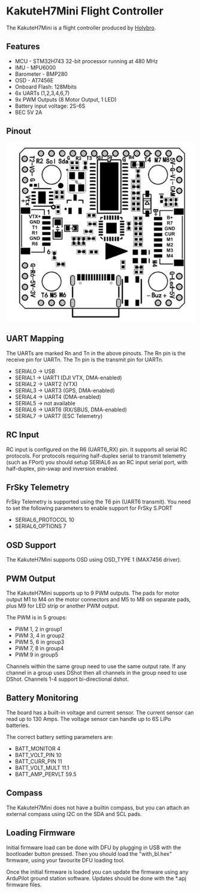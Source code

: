 # KakuteH7Mini Flight Controller

The KakuteH7Mini is a flight controller produced by [Holybro](http://www.holybro.com/).

## Features

 - MCU - STM32H743 32-bit processor running at 480 MHz
 - IMU - MPU6000
 - Barometer - BMP280
 - OSD - AT7456E
 - Onboard Flash: 128Mbits
 - 6x UARTs (1,2,3,4,6,7)
 - 9x PWM Outputs (8 Motor Output, 1 LED)
 - Battery input voltage: 2S-6S
 - BEC 5V 2A

## Pinout

![KakuteH7Mini Board](KakuteH7Mini_Board.jpg "KakuteH7Mini")

## UART Mapping

The UARTs are marked Rn and Tn in the above pinouts. The Rn pin is the
receive pin for UARTn. The Tn pin is the transmit pin for UARTn.

 - SERIAL0 -> USB
 - SERIAL1 -> UART1 (DJI VTX, DMA-enabled)
 - SERIAL2 -> UART2 (VTX)
 - SERIAL3 -> UART3 (GPS, DMA-enabled)
 - SERIAL4 -> UART4 (DMA-enabled)
 - SERIAL5 -> not available
 - SERIAL6 -> UART6 (RX/SBUS, DMA-enabled)
 - SERIAL7 -> UART7 (ESC Telemetry)

## RC Input

RC input is configured on the R6 (UART6_RX) pin. It supports all serial RC
protocols. For protocols requiring half-duplex serial to transmit
telemetry (such as FPort) you should setup SERIAL6 as an RC input serial port,
with half-duplex, pin-swap and inversion enabled.
 
## FrSky Telemetry
 
FrSky Telemetry is supported using the T6 pin (UART6 transmit). You need to set the following parameters to enable support for FrSky S.PORT
 
  - SERIAL6_PROTOCOL 10
  - SERIAL6_OPTIONS 7
  
## OSD Support

The KakuteH7Mini supports OSD using OSD_TYPE 1 (MAX7456 driver).

## PWM Output

The KakuteH7Mini supports up to 9 PWM outputs. The pads for motor output
M1 to M4 on the motor connectors and M5 to M8 on separate pads, plus
M9 for LED strip or another PWM output.

The PWM is in 5 groups:

 - PWM 1, 2 in group1
 - PWM 3, 4 in group2
 - PWM 5, 6 in group3
 - PWM 7, 8 in group4
 - PWM 9 in group5

Channels within the same group need to use the same output rate. If
any channel in a group uses DShot then all channels in the group need
to use DShot. Channels 1-4 support bi-directional dshot.

## Battery Monitoring

The board has a built-in voltage and current sensor. The current
sensor can read up to 130 Amps. The voltage sensor can handle up to 6S
LiPo batteries.

The correct battery setting parameters are:

 - BATT_MONITOR 4
 - BATT_VOLT_PIN 10
 - BATT_CURR_PIN 11
 - BATT_VOLT_MULT 11.1
 - BATT_AMP_PERVLT 59.5

## Compass

The KakuteH7Mini does not have a builtin compass, but you can attach an external compass using I2C on the SDA and SCL pads.

## Loading Firmware

Initial firmware load can be done with DFU by plugging in USB with the
bootloader button pressed. Then you should load the "with_bl.hex"
firmware, using your favourite DFU loading tool.

Once the initial firmware is loaded you can update the firmware using
any ArduPilot ground station software. Updates should be done with the
*.apj firmware files.

